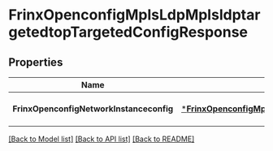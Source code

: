 # FrinxOpenconfigMplsLdpMplsldptargetedtopTargetedConfigResponse

## Properties
Name | Type | Description | Notes
------------ | ------------- | ------------- | -------------
**FrinxOpenconfigNetworkInstanceconfig** | [***FrinxOpenconfigMplsLdpMplsldptargetedtopTargetedConfig**](frinx.openconfig.mpls.ldp.mplsldptargetedtop.targeted.Config.md) |  | [optional] [default to null]

[[Back to Model list]](../README.md#documentation-for-models) [[Back to API list]](../README.md#documentation-for-api-endpoints) [[Back to README]](../README.md)


